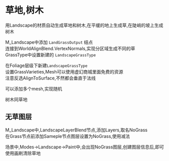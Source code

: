 # 草地,树木
用Landscape的材质自动生成草地和树木,在平缓的地上生成草,在陡峭的坡上生成树木  

M_Landscape中添加 `LandGrassOutput` 结点  
连接到WorldAlignBlend.VertexNormals,实现分区域生成不同的草  
GrassType中设置新建的 `LandscapeGrassType`  

在Foliage层级下新建`LandscapeGrassType`  
设置GrassVarieties,Mesh可以使用虚幻商城里面免费的资源  
注意反选AlignToSurface,不然都会垂直于法线  

可以添加多个mesh,实现随机  

树木同草地  

## 无草图层
M_Landscape中,LandscapeLayerBlend节点,添加Layers,取名NoGrass  
在Grass节点前添加Sameple节点图层设置为NoGrass,使用减法  

场景中,Modes->Landscape->Paint中,会出现NoGrass图层,创建图层信息后,即可使用画刷清除草地  
